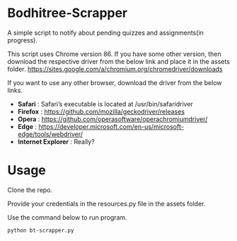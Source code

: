 # Bodhitree-Scrapper
A simple script to notify about pending quizzes and assignments(in progress).

This script uses Chrome version 86. If you have some other version, then download the respective driver from the below link and place it in the assets folder.
https://sites.google.com/a/chromium.org/chromedriver/downloads

If you want to use any other browser, download the driver from the below links.

- **Safari** : Safari’s executable is located at /usr/bin/safaridriver
- **Firefox** : https://github.com/mozilla/geckodriver/releases
- **Opera** : https://github.com/operasoftware/operachromiumdriver/
- **Edge** : https://developer.microsoft.com/en-us/microsoft-edge/tools/webdriver/
- **Internet Explorer** : Really?

# Usage
Clone the repo.

Provide your credentials in the resources.py file in the assets folder.

Use the command below to run program.

``` python bt-scrapper.py ```
